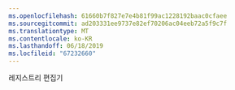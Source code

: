 ```yaml
---
ms.openlocfilehash: 61660b7f827e7e4b81f99ac1228192baac0cfaee
ms.sourcegitcommit: ad203331ee9737e82ef70206ac04eeb72a5f9c7f
ms.translationtype: MT
ms.contentlocale: ko-KR
ms.lasthandoff: 06/18/2019
ms.locfileid: "67232660"
---
```

레지스트리 편집기
